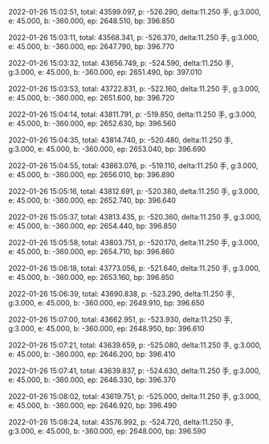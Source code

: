 2022-01-26 15:02:51, total: 43599.097, p: -526.290, delta:11.250 手, g:3.000, e: 45.000, b: -360.000, ep: 2648.510, bp: 396.850

2022-01-26 15:03:11, total: 43568.341, p: -526.370, delta:11.250 手, g:3.000, e: 45.000, b: -360.000, ep: 2647.790, bp: 396.770

2022-01-26 15:03:32, total: 43656.749, p: -524.590, delta:11.250 手, g:3.000, e: 45.000, b: -360.000, ep: 2651.490, bp: 397.010

2022-01-26 15:03:53, total: 43722.831, p: -522.160, delta:11.250 手, g:3.000, e: 45.000, b: -360.000, ep: 2651.600, bp: 396.720

2022-01-26 15:04:14, total: 43811.791, p: -519.850, delta:11.250 手, g:3.000, e: 45.000, b: -360.000, ep: 2652.630, bp: 396.560

2022-01-26 15:04:35, total: 43814.740, p: -520.480, delta:11.250 手, g:3.000, e: 45.000, b: -360.000, ep: 2653.040, bp: 396.690

2022-01-26 15:04:55, total: 43863.076, p: -519.110, delta:11.250 手, g:3.000, e: 45.000, b: -360.000, ep: 2656.010, bp: 396.890

2022-01-26 15:05:16, total: 43812.691, p: -520.380, delta:11.250 手, g:3.000, e: 45.000, b: -360.000, ep: 2652.740, bp: 396.640

2022-01-26 15:05:37, total: 43813.435, p: -520.360, delta:11.250 手, g:3.000, e: 45.000, b: -360.000, ep: 2654.440, bp: 396.850

2022-01-26 15:05:58, total: 43803.751, p: -520.170, delta:11.250 手, g:3.000, e: 45.000, b: -360.000, ep: 2654.710, bp: 396.860

2022-01-26 15:06:18, total: 43773.056, p: -521.640, delta:11.250 手, g:3.000, e: 45.000, b: -360.000, ep: 2653.160, bp: 396.850

2022-01-26 15:06:39, total: 43690.838, p: -523.290, delta:11.250 手, g:3.000, e: 45.000, b: -360.000, ep: 2649.910, bp: 396.650

2022-01-26 15:07:00, total: 43662.951, p: -523.930, delta:11.250 手, g:3.000, e: 45.000, b: -360.000, ep: 2648.950, bp: 396.610

2022-01-26 15:07:21, total: 43639.659, p: -525.080, delta:11.250 手, g:3.000, e: 45.000, b: -360.000, ep: 2646.200, bp: 396.410

2022-01-26 15:07:41, total: 43639.837, p: -524.630, delta:11.250 手, g:3.000, e: 45.000, b: -360.000, ep: 2646.330, bp: 396.370

2022-01-26 15:08:02, total: 43619.751, p: -525.000, delta:11.250 手, g:3.000, e: 45.000, b: -360.000, ep: 2646.920, bp: 396.490

2022-01-26 15:08:24, total: 43576.992, p: -524.720, delta:11.250 手, g:3.000, e: 45.000, b: -360.000, ep: 2648.000, bp: 396.590